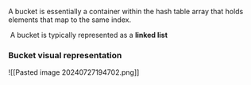 A bucket is essentially a container within the hash table array that holds elements that map to the same index.

 A bucket is typically represented as a **linked list**
### Bucket visual representation
![[Pasted image 20240727194702.png]]